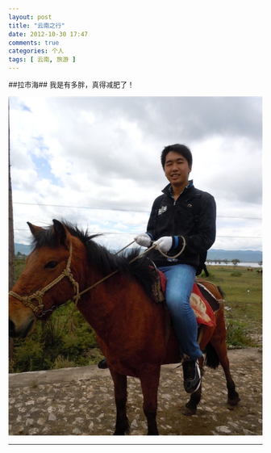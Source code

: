 ```yaml
---
layout: post
title: "云南之行"
date: 2012-10-30 17:47
comments: true
categories: 个人
tags: [ 云南, 旅游 ]
---
```


##拉市海##
我是有多胖，真得减肥了！    

![](/images/blog/psb.jpg)


---